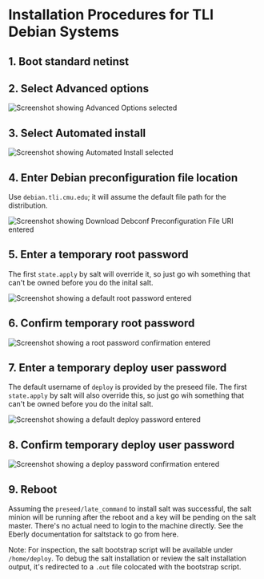 # Installation Procedures for TLI Debian Systems

## 1. Boot standard netinst
## 2. Select Advanced options

![Screenshot showing Advanced Options selected](/assets/1-advanced.png)

## 3. Select Automated install

![Screenshot showing Automated Install selected](/assets/2-automated.png)

## 4. Enter Debian preconfiguration file location
Use `debian.tli.cmu.edu`; it will assume the default file path for the distribution.

![Screenshot showing Download Debconf Preconfiguration File URI entered](/assets/3-preseed.png)

## 5. Enter a temporary root password
The first `state.apply` by salt will override it, so just go wih something that can't be owned before you do the inital salt.

![Screenshot showing a default root password entered](/assets/4-root.png)

## 6. Confirm temporary root password

![Screenshot showing a root password confirmation entered](/assets/5-root-confirm.png)

## 7. Enter a temporary deploy user password
The default username of `deploy` is provided by the preseed file. The first `state.apply` by salt will also override this, so just go wih something that can't be owned before you do the inital salt.

![Screenshot showing a default deploy password entered](/assets/6-deploy.png)

## 8. Confirm temporary deploy user password

![Screenshot showing a deploy password confirmation entered](/assets/7-deploy-confirm.png)

## 9. Reboot
Assuming the `preseed/late_command` to install salt was successful, the salt minion will be running after the reboot and a key will be pending on the salt master. There's no actual need to login to the machine directly. See the Eberly documentation for saltstack to go from here.

Note: For inspection, the salt bootstrap script will be available under `/home/deploy`. To debug the salt installation or review the salt installation output, it's redirected to a `.out` file colocated with the bootstrap script.
